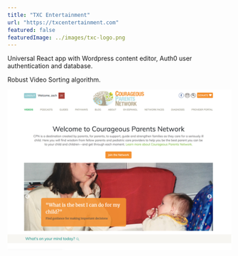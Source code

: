 ```yaml
---
title: "TXC Entertainment"
url: "https://txcentertainment.com"
featured: false
featuredImage: ../images/txc-logo.png
---
```


Universal React app with Wordpress content editor, Auth0 user authentication and database.

Robust Video Sorting algorithm.

![Courageous Parents Network Homepage](../images/Z_cpn_home.png)

